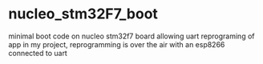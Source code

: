 # nucleo_stm32F7_boot
minimal boot code on nucleo stm32f7 board allowing uart reprograming of app
in my project, reprogramming is over the air with an esp8266 connected to uart
